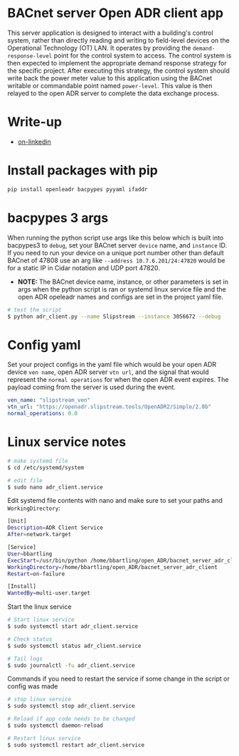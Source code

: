 # BACnet server Open ADR client app

This server application is designed to interact with a building's control system, rather than directly reading and writing to field-level devices on the Operational Technology (OT) LAN. It operates by providing the `demand-response-level` point for the control system to access. The control system is then expected to implement the appropriate demand response strategy for the specific project. After executing this strategy, the control system should write back the power meter value to this application using the BACnet writable or commandable point named `power-level`. This value is then relayed to the open ADR server to complete the data exchange process.

# Write-up
* [on-linkedin](https://www.linkedin.com/pulse/open-adr-bacnet-client-app-ben-bartling-yedjc%3FtrackingId=JO8J3p4PS724bvvAt5my3Q%253D%253D/?trackingId=JO8J3p4PS724bvvAt5my3Q%3D%3D)

# Install packages with pip
```bash
pip install openleadr bacpypes pyyaml ifaddr
```

# bacpypes 3 args
When running the python script use args like this below which is built into bacpypes3 to `debug`, set your BACnet server `device` name, and `instance` ID. If you need to run your device on a unique port number other than default BACnet of 47808 use an arg like `--address 10.7.6.201/24:47820` would be for a static IP in Cidar notation and UDP port 47820. 

* **NOTE:** The BACnet device name, instance, or other parameters is set in args when the python script is ran or systemd linux service file and the open ADR opeleadr names and configs are set in the project yaml file.

```bash
# test the script
$ python adr_client.py --name Slipstream --instance 3056672 --debug
```

# Config yaml
Set your project configs in the yaml file which would be your open ADR device `ven name`, open ADR server `vtn url`, and the signal that would represent the `normal operations` for when the open ADR event expires. The payload coming from the server is used during the event.
```yaml
ven_name: "slipstream_ven"
vtn_url: "https://openadr.slipstream.tools/OpenADR2/Simple/2.0b"
normal_operations: 0.0
```

# Linux service notes
```bash
# make systemd file
$ cd /etc/systemd/system

# edit file
$ sudo nano adr_client.service
```

Edit systemd file contents with nano and make sure to set your paths and `WorkingDirectory`:
```bash
[Unit]
Description=ADR Client Service
After=network.target

[Service]
User=bbartling
ExecStart=/usr/bin/python /home/bbartling/open_ADR/bacnet_server_adr_client/app.py --name Slipstream --instance 3056672 --debug
WorkingDirectory=/home/bbartling/open_ADR/bacnet_server_adr_client
Restart=on-failure

[Install]
WantedBy=multi-user.target
```

Start the linux service
```bash
# Start linux service
$ sudo systemctl start adr_client.service

# Check status
$ sudo systemctl status adr_client.service

# Tail logs
$ sudo journalctl -fu adr_client.service
```

Commands if you need to restart the service if some change in the script or config was made
```bash
# stop linux service
$ sudo systemctl stop adr_client.service

# Reload if app code needs to be changed
$ sudo systemctl daemon-reload

# Restart linux service
$ sudo systemctl restart adr_client.service
```

